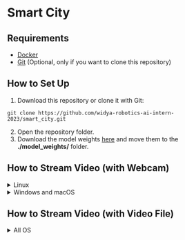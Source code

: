 # Smart City

## Requirements
- [Docker](https://www.docker.com/products/docker-desktop/)
- [Git](https://git-scm.com/downloads) (Optional, only if you want to clone this repository)

## How to Set Up

1. Download this repository or clone it with Git:
```
git clone https://github.com/widya-robotics-ai-intern-2023/smart_city.git
```
2. Open the repository folder.
3. Download the model weights [here](https://drive.google.com/drive/folders/1gVZqc17D76PemjNEqF6qz4VILmhFCFRJ?usp=share_link) and move them to the **./model_weights/** folder.
<!-- 4. To run the application, simply enter the following command in your terminal:
```
docker-compose up
```
5. To try the demo, open the API Docs (Swagger) by visiting to http://localhost:8000/docs. -->

## How to Stream Video (with Webcam)
<details>
<summary>Linux</summary>

### Linux
1. First, open the terminal and change the directory to the application folder. Then, run the application by simply entering this command:
```
docker-compose up
```
2. Open the API Docs (Swagger UI) by visiting to http://localhost:8000/docs.
3. To add the webcam for video streaming, go to section **/camera (POST)** and send a request with the following parameters:
- **source**: the source of the webcam
- **res**: the desired resolution for the video
- **counter_line**: an array of coordinate pairs to specify a counter line in the video

Upon a successful request, the response will be as follows:

```
{
  "data": {
    "id": "xxxxxxxx-xxxx-xxxx-xxxx-xxxxxxxxxxxx",
    "source": 0,
    "res": 1280,
    "loop": true,
    "counter_line": [
      [
        100,
        720
      ],
      [
        1280,
        400
      ]
    ]
  }
}
```
4. To stream the video, use the **id** value returned in the successful response from step 3 as part of the URL: http://localhost:8000/streams/{id}.

</details>
<details>
  <summary>Windows and macOS</summary>

  Coming soon...
</details>

## How to Stream Video (with Video File)
<details>
<summary>All OS</summary>

1. First, open the terminal and change the directory to the application folder. Then, run the application by simply entering this command:
```
docker-compose up
```
2. Open the API Docs (Swagger) by visiting to http://localhost:8000/docs.
3. To upload the video that you want to stream, go to section **/camera/video (POST)**  and send a request with following parameters:

- **video**: the video file that you want to stream
- **res**: the desired resolution for the video
- **loop**: whether or not the video should loop
- **counter_line_str**: an array of coordinate pairs to specify a counter line in the video

Upon a successful request, the response will be as follows:

```
{
  "data": {
    "id": "xxxxxxxx-xxxx-xxxx-xxxx-xxxxxxxxxxxx",
    "source": "./uploads/videos/video-1234567890.mp4",
    "res": 1280,
    "loop": true,
    "counter_line": [
      [
        100,
        720
      ],
      [
        1280,
        400
      ]
    ]
  }
}
```
4. To stream the video, use the **id** value returned in the successful response from step 3 as part of the URL: http://localhost:8000/streams/{id}.
</details>